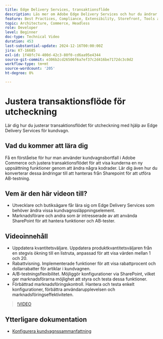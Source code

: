 ```yaml
---
title: Edge Delivery Services, transaktionsflöde
description: Läs mer om Adobe Edge Delivery Services och hur du ändrar transaktionsflödet.
feature: Best Practices, Compliance, Extensibility, Storefront, Tools and External Services
topic: Architecture, Commerce, Headless
role: Developer
level: Beginner
doc-type: Technical Video
duration: 453
last-substantial-update: 2024-12-16T00:00:00Z
jira: KT-16685
exl-id: 1f48fc74-400d-42c3-80f0-cd6aa95e4344
source-git-commit: e306b2cd26506f6a7ef37c2d416be7172dc3c0d2
workflow-type: tm+mt
source-wordcount: '205'
ht-degree: 0%

---
```


# Justera transaktionsflöde för utcheckning

Lär dig hur du justerar transaktionsflödet för utcheckning med hjälp av Edge Delivery Services för kundvagn.

## Vad du kommer att lära dig

Få en förståelse för hur man använder kundvagnsbortfall i Adobe Commerce och justera transaktionsflödet för att visa kunderna en ny uppsättning funktioner genom att ändra några kodrader.  Lär dig även hur du konverterar dessa ändringar till att hanteras från Sharepoint för att utföra AB-testning.

## Vem är den här videon till?

* Utvecklare och butiksägare får lära sig om Edge Delivery Services som behöver ändra vissa kundvagnssläppningselement.
* Marknadsförare och andra som är intresserade av att använda SharePoint för att hantera funktioner och AB-tester.

## Videoinnehåll

* Uppdatera kvantitetsväljare. Uppdatera produktkvantitetsväljaren från en stegvis ökning till en listruta, anpassad för att visa värden mellan 1 och 20.
* Rabattvisning. Implementerade funktioner för att visa rabattprocent och dollarrabatter för artiklar i kundvagnen.
* A/B-testningsflexibilitet. Möjliggör konfigurationer via SharePoint, vilket ger marknadsförarna möjlighet att styra och testa dessa funktioner.
* Förbättrad marknadsföringskontroll. Hantera och testa enkelt konfigurationer, förbättra användarupplevelsen och marknadsföringseffektiviteten.

>[!VIDEO](https://video.tv.adobe.com/v/3442351?learn=on)

## Ytterligare dokumentation

* [Konfigurera kundvagnssammanfattning](https://experienceleague.adobe.com/developer/commerce/storefront/dropins/cart/tutorials/configure-cart-summary/)
